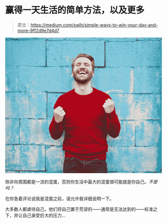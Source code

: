 # 赢得一天生活的简单方法，以及更多

> 原文：<https://medium.com/swlh/simple-ways-to-win-your-day-and-more-9ff2d9e7d4d7>

![](img/8d6c63400f1cb73ccd8a810fb2ba3879.png)

除非你周围都是一流的混蛋，否则你生活中最大的混蛋很可能就是你自己。*不是吗？*

在你急着评论说我是混蛋之前，请允许我详细说明一下。

大多数人都虐待自己。他们将自己置于荒谬的——通常是无法达到的——标准之下，并让自己承受巨大的压力…